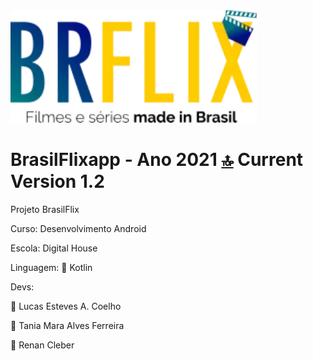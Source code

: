 <div>
<img height="180em" src="https://github.com/DigitalHouse-PI/android-brasilflix/blob/develop/brflixlogo.png"/>
</div>


# BrasilFlixapp - Ano 2021 [🔝](#welcome-badges-4-readmemd-profile) Current Version 1.2

Projeto BrasilFlix

Curso: Desenvolvimento Android

Escola: Digital House

Linguagem: 📱 Kotlin


Devs: 

👨 Lucas Esteves A. Coelho

👨 Tania Mara Alves Ferreira

👨 Renan Cleber

